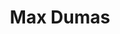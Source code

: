 ---
layout: post
title: Max Dumas
school: NYU
major: Major?
image: https://static.squarespace.com/static/50354720c4aa2d2d3150d3d8/t/527bc163e4b06806c6dbe7ab/1383842167651/max-circle.jpg?format=300w
position: GameDays
positionURL: http://www.techatnyu.org/position
twitter: 
email: t@NYU email?
graduate: 2015
---